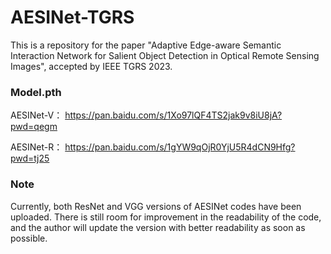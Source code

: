 # AESINet-TGRS
This is a repository for the paper "Adaptive Edge-aware Semantic Interaction Network for Salient Object Detection in Optical Remote Sensing Images", accepted by IEEE TGRS 2023.

### Model.pth

AESINet-V： 
https://pan.baidu.com/s/1Xo97lQF4TS2jak9v8iU8jA?pwd=qegm 


AESINet-R：
https://pan.baidu.com/s/1gYW9qOjR0YjU5R4dCN9Hfg?pwd=tj25 


### Note
Currently, both ResNet and VGG versions of AESINet codes have been uploaded.
There is still room for improvement in the readability of the code, and the author will update the version with better readability as soon as possible.

